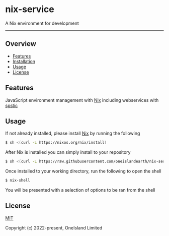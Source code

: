 # nix-service

A Nix environment for development

***

## Overview

- [Features](#features)
- [Installation](#installation)
- [Usage](#usage)
- [License](#license)

## Features

JavaScript environment management with [Nix](https://nixos.org) including webservices with [spstic](https://github.com/danzlarkin/spstic)

## Usage

If not already installed, please install [Nix](https://nixos.org) by running the following

```sh
$ sh <(curl -L https://nixos.org/nix/install)
```

After Nix is installed you can simply install to your repository

```sh
$ sh <(curl -L https://raw.githubusercontent.com/oneislandearth/nix-service/main/bash/install)
```

Once installed to your working directory, run the following to open the shell

```sh
$ nix-shell
```

You will be presented with a selection of options to be ran from the shell

## License

[MIT](http://opensource.org/licenses/MIT)

Copyright (c) 2022-present, OneIsland Limited